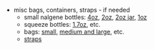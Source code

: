 - misc bags, containers, straps - if needed
  - small nalgene bottles: [4oz](https://www.rei.com/product/402055/nalgene-polyethylene-bottle-4-fl-oz), [2oz](https://www.rei.com/product/402056/nalgene-polyethylene-bottle-2-fl-oz), [2oz jar](https://www.rei.com/product/892693/nalgene-straight-side-jar-2-fl-oz), [1oz](https://www.rei.com/product/402057/nalgene-polyethylene-bottle-1-fl-oz)
  - squeeze bottles: [1.7oz](https://www.rei.com/product/131773/humangear-gotoob-small-squeeze-bottle-17-fl-oz), etc.
  - bags: [small](https://www.rei.com/product/127986/rei-co-op-expandable-packing-cube-small), [medium and large](https://www.rei.com/product/127780/rei-co-op-expandable-packing-cube-set-mediumlarge), etc.
  - [straps](https://www.rei.com/product/848270/sea-to-summit-alloy-buckle-34-accessory-straps-package-of-2)
